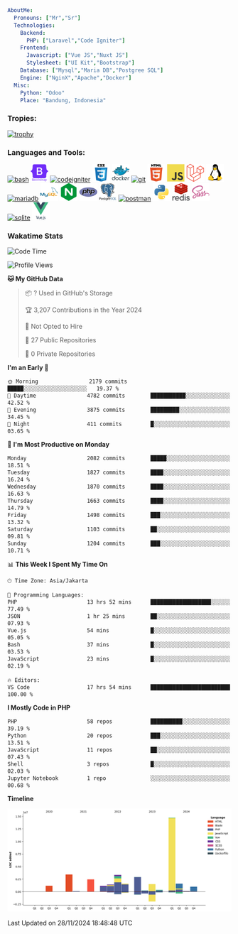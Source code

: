 ```yaml
AboutMe:
  Pronouns: ["Mr","Sr"]
  Technologies:
    Backend:
      PHP: ["Laravel","Code Igniter"]
    Frontend:
      Javascript: ["Vue JS","Nuxt JS"]
      Stylesheet: ["UI Kit","Bootstrap"]
    Database: ["Mysql","Maria DB","Postgree SQL"]
    Engine: ["NginX","Apache","Docker"]
  Misc:
    Python: "Odoo"
    Place: "Bandung, Indonesia"
```
### Tropies:

[![trophy](https://github-profile-trophy.vercel.app/?username=vheins&rank=-C,-B)](https://github.com/vheins)

### Languages and Tools:

[<img src="https://www.vectorlogo.zone/logos/gnu_bash/gnu_bash-icon.svg" alt="bash" width="40" height="40"/>](https://www.gnu.org/software/bash/)
[<img src="https://raw.githubusercontent.com/devicons/devicon/master/icons/bootstrap/bootstrap-plain-wordmark.svg" alt="bootstrap" width="40" height="40"/>](https://getbootstrap.com)
[<img src="https://cdn.worldvectorlogo.com/logos/codeigniter.svg" alt="codeigniter" width="40" height="40"/>](https://codeigniter.com)
[<img src="https://raw.githubusercontent.com/devicons/devicon/master/icons/css3/css3-original-wordmark.svg" alt="css3" width="40" height="40"/>](https://www.w3schools.com/css/)
[<img src="https://raw.githubusercontent.com/devicons/devicon/master/icons/docker/docker-original-wordmark.svg" alt="docker" width="40" height="40"/>](https://www.docker.com/)
[<img src="https://www.vectorlogo.zone/logos/git-scm/git-scm-icon.svg" alt="git" width="40" height="40"/>](https://git-scm.com/)
[<img src="https://raw.githubusercontent.com/devicons/devicon/master/icons/html5/html5-original-wordmark.svg" alt="html5" width="40" height="40"/>](https://www.w3.org/html/)
[<img src="https://raw.githubusercontent.com/devicons/devicon/master/icons/javascript/javascript-original.svg" alt="javascript" width="40" height="40"/>](https://developer.mozilla.org/en-US/docs/Web/JavaScript)
[<img src="https://raw.githubusercontent.com/devicons/devicon/master/icons/laravel/laravel-original.svg" alt="laravel" width="40" height="40"/>](https://laravel.com/)
[<img src="https://raw.githubusercontent.com/devicons/devicon/master/icons/linux/linux-original.svg" alt="linux" width="40" height="40"/>](https://www.linux.org/)
[<img src="https://www.vectorlogo.zone/logos/mariadb/mariadb-icon.svg" alt="mariadb" width="40" height="40"/>](https://mariadb.org/)
[<img src="https://raw.githubusercontent.com/devicons/devicon/master/icons/mysql/mysql-original-wordmark.svg" alt="mysql" width="40" height="40"/>](https://www.mysql.com/)
[<img src="https://raw.githubusercontent.com/devicons/devicon/master/icons/nginx/nginx-original.svg" alt="nginx" width="40" height="40"/>](https://www.nginx.com)
[<img src="https://raw.githubusercontent.com/devicons/devicon/master/icons/php/php-original.svg" alt="php" width="40" height="40"/>](https://www.php.net)
[<img src="https://raw.githubusercontent.com/devicons/devicon/master/icons/postgresql/postgresql-original-wordmark.svg" alt="postgresql" width="40" height="40"/>](https://www.postgresql.org)
[<img src="https://www.vectorlogo.zone/logos/getpostman/getpostman-icon.svg" alt="postman" width="40" height="40"/>](https://postman.com)
[<img src="https://raw.githubusercontent.com/devicons/devicon/master/icons/python/python-original.svg" alt="python" width="40" height="40"/>](https://www.python.org)
[<img src="https://raw.githubusercontent.com/devicons/devicon/master/icons/redis/redis-original-wordmark.svg" alt="redis" width="40" height="40"/>](https://redis.io)
[<img src="https://raw.githubusercontent.com/devicons/devicon/master/icons/sass/sass-original.svg" alt="sass" width="40" height="40"/>](https://sass-lang.com)
[<img src="https://www.vectorlogo.zone/logos/sqlite/sqlite-icon.svg" alt="sqlite" width="40" height="40"/>](https://www.sqlite.org/)
[<img src="https://raw.githubusercontent.com/devicons/devicon/master/icons/vuejs/vuejs-original-wordmark.svg" alt="vuejs" width="40" height="40"/>](https://vuejs.org/)

### Wakatime Stats

<!--START_SECTION:waka-->
![Code Time](http://img.shields.io/badge/Code%20Time-2%2C133%20hrs%2053%20mins-blue)

![Profile Views](http://img.shields.io/badge/Profile%20Views-1-blue)

**🐱 My GitHub Data** 

> 📦 ? Used in GitHub's Storage 
 > 
> 🏆 3,207 Contributions in the Year 2024
 > 
> 🚫 Not Opted to Hire
 > 
> 📜 27 Public Repositories 
 > 
> 🔑 0 Private Repositories 
 > 
**I'm an Early 🐤** 

```text
🌞 Morning                2179 commits        █████░░░░░░░░░░░░░░░░░░░░   19.37 % 
🌆 Daytime                4782 commits        ███████████░░░░░░░░░░░░░░   42.52 % 
🌃 Evening                3875 commits        █████████░░░░░░░░░░░░░░░░   34.45 % 
🌙 Night                  411 commits         █░░░░░░░░░░░░░░░░░░░░░░░░   03.65 % 
```
📅 **I'm Most Productive on Monday** 

```text
Monday                   2082 commits        █████░░░░░░░░░░░░░░░░░░░░   18.51 % 
Tuesday                  1827 commits        ████░░░░░░░░░░░░░░░░░░░░░   16.24 % 
Wednesday                1870 commits        ████░░░░░░░░░░░░░░░░░░░░░   16.63 % 
Thursday                 1663 commits        ████░░░░░░░░░░░░░░░░░░░░░   14.79 % 
Friday                   1498 commits        ███░░░░░░░░░░░░░░░░░░░░░░   13.32 % 
Saturday                 1103 commits        ██░░░░░░░░░░░░░░░░░░░░░░░   09.81 % 
Sunday                   1204 commits        ███░░░░░░░░░░░░░░░░░░░░░░   10.71 % 
```


📊 **This Week I Spent My Time On** 

```text
🕑︎ Time Zone: Asia/Jakarta

💬 Programming Languages: 
PHP                      13 hrs 52 mins      ███████████████████░░░░░░   77.49 % 
JSON                     1 hr 25 mins        ██░░░░░░░░░░░░░░░░░░░░░░░   07.93 % 
Vue.js                   54 mins             █░░░░░░░░░░░░░░░░░░░░░░░░   05.05 % 
Bash                     37 mins             █░░░░░░░░░░░░░░░░░░░░░░░░   03.53 % 
JavaScript               23 mins             █░░░░░░░░░░░░░░░░░░░░░░░░   02.19 % 

🔥 Editors: 
VS Code                  17 hrs 54 mins      █████████████████████████   100.00 % 
```

**I Mostly Code in PHP** 

```text
PHP                      58 repos            ██████████░░░░░░░░░░░░░░░   39.19 % 
Python                   20 repos            ███░░░░░░░░░░░░░░░░░░░░░░   13.51 % 
JavaScript               11 repos            ██░░░░░░░░░░░░░░░░░░░░░░░   07.43 % 
Shell                    3 repos             █░░░░░░░░░░░░░░░░░░░░░░░░   02.03 % 
Jupyter Notebook         1 repo              ░░░░░░░░░░░░░░░░░░░░░░░░░   00.68 % 
```



**Timeline**

![Lines of Code chart](https://raw.githubusercontent.com/vheins/vheins/main/assets/bar_graph.png)


 Last Updated on 28/11/2024 18:48:48 UTC
<!--END_SECTION:waka-->
